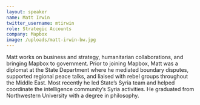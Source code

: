 ```yaml
---
layout: speaker
name: Matt Irwin
twitter_username: mtirwin
role: Strategic Accounts
company: Mapbox
image: /uploads/matt-irwin-bw.jpg
---
```


Matt works on business and strategy, humanitarian collaborations, and bringing Mapbox to government. Prior to joining Mapbox, Matt was a diplomat at the State Department where he mediated boundary disputes, supported regional peace talks, and liaised with rebel groups throughout the Middle East. Most recently he led State’s Syria team and helped coordinate the intelligence community’s Syria activities. He graduated from Northwestern University with a degree in philosophy.